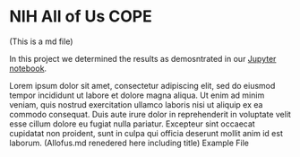 # NIH All of Us COPE

(This is a md file)

In this project we determined the results as demosntrated in our <a href="https://hosted-notebook-example.herokuapp.com/" target="_blank">Jupyter notebook</a>. 

Lorem ipsum dolor sit amet, consectetur adipiscing elit, sed do eiusmod tempor incididunt ut labore et dolore magna aliqua. Ut enim ad minim veniam, quis nostrud exercitation ullamco laboris nisi ut aliquip ex ea commodo consequat. Duis aute irure dolor in reprehenderit in voluptate velit esse cillum dolore eu fugiat nulla pariatur. Excepteur sint occaecat cupidatat non proident, sunt in culpa qui officia deserunt mollit anim id est laborum. (Allofus.md renedered here including title) Example File